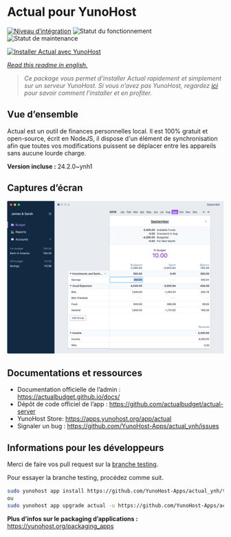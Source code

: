<!--
N.B.: This README was automatically generated by https://github.com/YunoHost/apps/tree/master/tools/README-generator
It shall NOT be edited by hand.
-->

# Actual pour YunoHost

[![Niveau d’intégration](https://dash.yunohost.org/integration/actual.svg)](https://dash.yunohost.org/appci/app/actual) ![Statut du fonctionnement](https://ci-apps.yunohost.org/ci/badges/actual.status.svg) ![Statut de maintenance](https://ci-apps.yunohost.org/ci/badges/actual.maintain.svg)

[![Installer Actual avec YunoHost](https://install-app.yunohost.org/install-with-yunohost.svg)](https://install-app.yunohost.org/?app=actual)

*[Read this readme in english.](./README.md)*

> *Ce package vous permet d’installer Actual rapidement et simplement sur un serveur YunoHost.
Si vous n’avez pas YunoHost, regardez [ici](https://yunohost.org/#/install) pour savoir comment l’installer et en profiter.*

## Vue d’ensemble

Actual est un outil de finances personnelles local. Il est 100% gratuit et open-source, écrit en NodeJS, il dispose d'un élément de synchronisation afin que toutes vos modifications puissent se déplacer entre les appareils sans aucune lourde charge.

**Version incluse :** 24.2.0~ynh1

## Captures d’écran

![Capture d’écran de Actual](./doc/screenshots/screenshot.png)

## Documentations et ressources

* Documentation officielle de l’admin : <https://actualbudget.github.io/docs/>
* Dépôt de code officiel de l’app : <https://github.com/actualbudget/actual-server>
* YunoHost Store: <https://apps.yunohost.org/app/actual>
* Signaler un bug : <https://github.com/YunoHost-Apps/actual_ynh/issues>

## Informations pour les développeurs

Merci de faire vos pull request sur la [branche testing](https://github.com/YunoHost-Apps/actual_ynh/tree/testing).

Pour essayer la branche testing, procédez comme suit.

``` bash
sudo yunohost app install https://github.com/YunoHost-Apps/actual_ynh/tree/testing --debug
ou
sudo yunohost app upgrade actual -u https://github.com/YunoHost-Apps/actual_ynh/tree/testing --debug
```

**Plus d’infos sur le packaging d’applications :** <https://yunohost.org/packaging_apps>